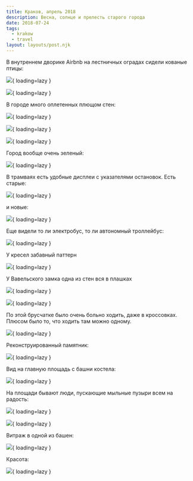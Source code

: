 ```yaml
---
title: Краков, апрель 2018
description: Весна, солнце и прелесть старого города
date: 2018-07-24
tags:
  - krakow
  - travel
layout: layouts/post.njk
---
```

В внутреннем дворике Airbnb на лестничных оградах сидели кованые птицы:

![](./images/IMG_0826.jpg){ loading=lazy }

![](./images/IMG_0657.jpg){ loading=lazy }

В городе много оплетенных плющом стен:

![](./images/IMG_0827.jpg){ loading=lazy }

![](./images/IMG_0685.jpg){ loading=lazy }

![](./images/IMG_0727.jpg){ loading=lazy }

Город вообще очень зеленый:

![](./images/IMG_0775.jpg){ loading=lazy }

В трамваях есть удобные дисплеи с указателями остановок. Есть старые:

![](./images/IMG_0830_1.jpg){ loading=lazy }

и новые:

![](./images/IMG_0896.jpg){ loading=lazy }

Еще видели то ли электробус, то ли автономный троллейбус:

![](./images/IMG_0833.jpg){ loading=lazy }

У кресел забавный паттерн

![](./images/IMG_0893_1.jpg){ loading=lazy }

У Вавельского замка одна из стен вся в плашках

![](./images/IMG_0667.jpg){ loading=lazy }

![](./images/IMG_0699.jpg){ loading=lazy }

По этой брусчатке было очень больно ходить, даже в кроссовках. Плюсом было то, что ходить там можно одному.

![](./images/IMG_0677.jpg){ loading=lazy }

Реконструированный памятник:

![](./images/IMG_0670.jpg){ loading=lazy }

Вид на главную площадь с башни костела:

![](./images/IMG_0772.jpg){ loading=lazy }

На площади бывают люди, пускающие мыльные пузыри всем на радость:

![](./images/IMG_0782.jpg){ loading=lazy }

![](./images/IMG_0780.jpg){ loading=lazy }

Витраж в одной из башен:

![](./images/IMG_0786.jpg){ loading=lazy }

Красота:

![](./images/IMG_0719.jpg){ loading=lazy }
